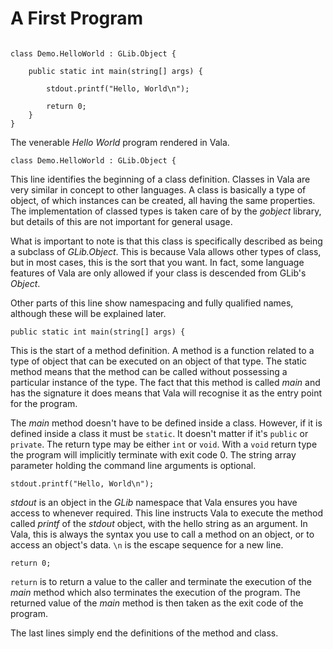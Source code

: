 # A First Program

```vala

class Demo.HelloWorld : GLib.Object {

    public static int main(string[] args) {

        stdout.printf("Hello, World\n");

        return 0;
    }
}
```

The venerable *Hello World* program rendered in Vala.

```
class Demo.HelloWorld : GLib.Object {
```

This line identifies the beginning of a class definition. Classes in Vala are very similar in concept to other languages. A class is basically a type of object, of which instances can be created, all having the same properties. The implementation of classed types is taken care of by the *gobject* library, but details of this are not important for general usage. 

What is important to note is that this class is specifically described as being a subclass of *GLib.Object*. This is because Vala allows other types of class, but in most cases, this is the sort that you want. In fact, some language features of Vala are only allowed if your class is descended from GLib's *Object*. 

Other parts of this line show namespacing and fully qualified names, although these will be explained later. 

```vala
public static int main(string[] args) {
```
This is the start of a method definition. A method is a function related to a type of object that can be executed on an object of that type. The static method means that the method can be called without possessing a particular instance of the type. The fact that this method is called
*main* and has the signature it does means that Vala will recognise it as the entry point for the program. 

The *main* method doesn't have to be defined inside a class. However, if it is defined inside a class it must be `static`. It doesn't matter if it's `public` or `private`. The return type may be either `int` or `void`. With a `void` return type the program will implicitly terminate with exit code 0. The string array parameter holding the command line arguments is optional. 

```vala
stdout.printf("Hello, World\n");
```

*stdout* is an object in the *GLib* namespace that Vala ensures you have access to whenever required. This line instructs Vala to execute the method called *printf* of the *stdout* object, with the hello string as an argument. In Vala, this is always the syntax you use to call a method on an object, or to access an object's data. `\n` is the escape sequence for a new line. 

``` vala
return 0;
```
`return` is to return a value to the caller and terminate the execution of the *main* method which also terminates the execution of the program. The returned value of the *main* method is then taken as the exit code of the program. 

The last lines simply end the definitions of the method and class. 